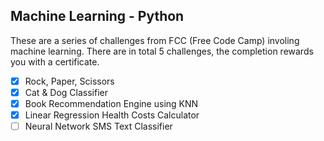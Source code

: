 ## Machine Learning - Python
These are a series of challenges from FCC (Free Code Camp) involing machine learning.
There are in total 5 challenges, the completion rewards you with a certificate.
- [x] Rock, Paper, Scissors
- [x] Cat & Dog Classifier
- [x] Book Recommendation Engine using KNN
- [x] Linear Regression Health Costs Calculator
- [ ] Neural Network SMS Text Classifier
